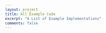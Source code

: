 ```yaml
---
layout: project
title: All Example Code
excerpt: "A List of Example Implementations"
comments: false
---
```

